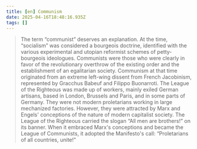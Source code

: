 ```yaml
---
title: [en] Communism
date: 2025-04-16T18:48:16.935Z
tags: []
---
```


> The term “communist” deserves an explanation. At the time, “socialism” was considered a bourgeois doctrine, identified with the various experimental and utopian reformist schemes of petty-bourgeois ideologues. Communists were those who were clearly in favor of the revolutionary overthrow of the existing order and the establishment of an egalitarian society. Communism at that time originated from an extreme left-wing dissent from French Jacobinism, represented by Gracchus Babeuf and Filippo Buonarroti. The League of the Righteous was made up of workers, mainly exiled German artisans, based in London, Brussels and Paris, and in some parts of Germany. They were not modern proletarians working in large mechanized factories. However, they were attracted by Marx and Engels' conceptions of the nature of modern capitalist society. The League of the Righteous carried the slogan “All men are brothers!” on its banner. When it embraced Marx's conceptions and became the League of Communists, it adopted the Manifesto's call: “Proletarians of all countries, unite!”
